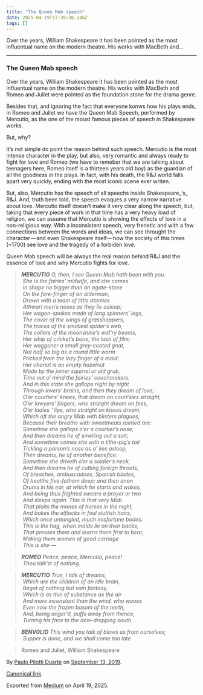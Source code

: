 ```yaml
---
title: "The Queen Mab speech"
date: 2025-04-19T17:39:36.146Z
tags: []
---
```


Over the years, William Shakespeare it has been pointed as the most influentual name on the modern theatre. His works with MacBeth and…

* * *

### The Queen Mab speech

Over the years, William Shakespeare it has been pointed as the most influentual name on the modern theatre. His works with MacBeth and Romeo and Juliet were pointed as the foundation stone for the drama genre.

Besides that, and ignoring the fact that everyone konws how his plays ends, in Romeo and Juliet we have the Queen Mab Speech, performed by Mercutio, as the one of the moust famous pieces of speech in Shakespeare works.

But, why?

It’s not simple do point the reason behind such speech. Mercutio is the most intense character in the play, but also, very romantic and always ready to fight for love and Romeo (we have to remeber that we are talking about teenagers here, Romeo itself is a thirteen years old boy) as the guardian of all the goodness in the plays. In fact, with his death, the R&J world falls apart very quickly, ending with the most iconic scene ever writen.

But, also, Mercutio has the speech of all speechs inside Shakespeare_‘s_ R&J. And, truth been told, the speech evoques a very narrow narrative about love. Mercutio itself doesn’t make it very clear along the speech, but, taking that every piece of work in that time has a very heavy load of religion, we can assume that Mercutio is showing the effects of love in a non-religious way. With a inconsistent speech, very frenetic and with a few connections between the words and ideas, we can see throught the character — and even Shakespeare itself — how the society of this times (~1700) see love and the tragedy of a forbiden love.

Queen Mab speech will be always the real reason behind R&J and the essence of love and why Mercutio fights for love.

> **_MERCUTIO_** _O, then, I see Queen Mab hath been with you.  
>  She is the fairies’ midwife, and she comes  
>  In shape no bigger than an agate-stone  
>  On the fore-finger of an alderman,  
>  Drawn with a team of little atomies  
>  Athwart men’s noses as they lie asleep;  
>  Her wagon-spokes made of long spinners’ legs,  
>  The cover of the wings of grasshoppers,  
>  The traces of the smallest spider’s web,  
>  The collars of the moonshine’s wat’ry beams,  
>  Her whip of cricket’s bone; the lash of film;  
>  Her waggoner a small grey-coated gnat,  
>  Not half so big as a round little worm  
>  Pricked from the lazy finger of a maid:  
>  Her chariot is an empty hazelnut  
>  Made by the joiner squirrel or old grub,  
>  Time out o’ mind the fairies’ coachmakers.  
>  And in this state she gallops night by night  
>  Through lovers’ brains, and then they dream of love;  
>  O’er courtiers’ knees, that dream on court’sies straight,  
>  O’er lawyers’ fingers, who straight dream on fees,  
>  O’er ladies ‘ lips, who straight on kisses dream,  
>  Which oft the angry Mab with blisters plagues,  
>  Because their breaths with sweetmeats tainted are:  
>  Sometime she gallops o’er a courtier’s nose,  
>  And then dreams he of smelling out a suit;  
>  And sometime comes she with a tithe-pig’s tail  
>  Tickling a parson’s nose as a’ lies asleep,  
>  Then dreams, he of another benefice:  
>  Sometime she driveth o’er a soldier’s neck,  
>  And then dreams he of cutting foreign throats,  
>  Of breaches, ambuscadoes, Spanish blades,  
>  Of healths five-fathom deep; and then anon  
>  Drums in his ear, at which he starts and wakes,  
>  And being thus frighted swears a prayer or two  
>  And sleeps again. This is that very Mab  
>  That plaits the manes of horses in the night,  
>  And bakes the elflocks in foul sluttish hairs,  
>  Which once untangled, much misfortune bodes:  
>  This is the hag, when maids lie on their backs,  
>  That presses them and learns them first to bear,  
>  Making them women of good carriage  
>  This is she —_

> **_ROMEO_** _Peace, peace, Mercutio, peace!  
>  Thou talk’st of nothing._

> **_MERCUTIO_** _True, I talk of dreams,  
>  Which are the children of an idle brain,  
>  Begot of nothing but vain fantasy,  
>  Which is as thin of substance as the air  
>  And more inconstant than the wind, who wooes  
>  Even now the frozen bosom of the north,  
>  And, being anger’d, puffs away from thence,  
>  Turning his face to the dew-dropping south._

> **_BENVOLIO_** _This wind you talk of blows us from ourselves;  
>  Supper is done, and we shall come too late_

> Romeo and Juliet, William Shakespeare

By [Paulo Pilotti Duarte](https://medium.com/@paulopilotti) on [September 13, 2019](https://medium.com/p/c29a51f728b9).

[Canonical link](https://medium.com/@paulopilotti/the-queen-mab-speech-c29a51f728b9)

Exported from [Medium](https://medium.com) on April 19, 2025.